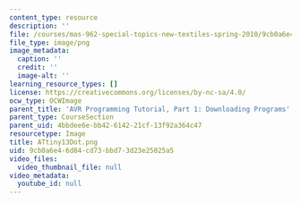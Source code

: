 ```yaml
---
content_type: resource
description: ''
file: /courses/mas-962-special-topics-new-textiles-spring-2010/9cb0a6e46d84cd73bbd73d23e25025a5_ATtiny13Dot.png
file_type: image/png
image_metadata:
  caption: ''
  credit: ''
  image-alt: ''
learning_resource_types: []
license: https://creativecommons.org/licenses/by-nc-sa/4.0/
ocw_type: OCWImage
parent_title: 'AVR Programming Tutorial, Part 1: Downloading Programs'
parent_type: CourseSection
parent_uid: 4bbdee6e-bb42-6142-21cf-13f92a364c47
resourcetype: Image
title: ATtiny13Dot.png
uid: 9cb0a6e4-6d84-cd73-bbd7-3d23e25025a5
video_files:
  video_thumbnail_file: null
video_metadata:
  youtube_id: null
---
```

